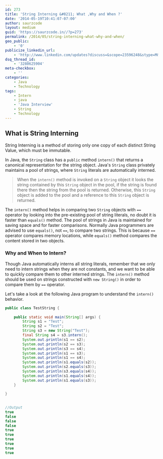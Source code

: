 ```yaml
---
id: 273
title: 'String Interning &#8211; What ,Why and When ?'
date: '2014-05-19T10:41:07-07:00'
author: saurzcode
layout: medium
guid: 'https://saurzcode.in//?p=273'
permalink: /2014/05/string-interning-what-why-and-when/
geo_public:
    - '0'
publicize_linkedin_url:
    - 'http://www.linkedin.com/updates?discuss=&scope=23596248&stype=M&topic=5874023215919042560&type=U&a=vDqJ'
dsq_thread_id:
    - '3280625904'
meta-checkbox:
    - ''
categories:
    - Java
    - Technology
tags:
    - Intern
    - java
    - 'Java Interview'
    - String
    - Technology
---
```


## What is String Interning

String Interning is a method of storing only one copy of each distinct String Value, which must be immutable.

In Java, the `String` class has a `public` method `intern()` that returns a canonical representation for the string object. Java's `String` class privately maintains a pool of strings, where `String` literals are automatically interned.

> When the `intern()` method is invoked on a `String` object it looks the string contained by this `String` object in the pool, if the string is found there then the string from the pool is returned. Otherwise, this `String` object is added to the pool and a reference to this `String` object is returned.

The `intern()` method helps in comparing two `String` objects with `==` operator by looking into the pre-existing pool of string literals, no doubt it is faster than `equals()` method. The pool of strings in Java is maintained for saving space and for faster comparisons. Normally Java programmers are advised to use `equals()`, not `==`, to compare two strings. This is because `==` operator compares memory locations, while `equals()` method compares the content stored in two objects.

### Why and When to Intern?

Though Java automatically interns all string literals, remember that we only need to intern strings when they are not constants, and we want to be able to quickly compare them to other interned strings. The `intern()` method should be used on strings constructed with `new String()` in order to compare them by `==` operator.

Let's take a look at the following Java program to understand the `intern()` behavior.

```java
public class TestString {
 
    public static void main(String[] args) {
        String s1 = "Test";
        String s2 = "Test";
        String s3 = new String("Test");
        final String s4 = s3.intern();
        System.out.println(s1 == s2);
        System.out.println(s2 == s3);
        System.out.println(s3 == s4);
        System.out.println(s1 == s3);
        System.out.println(s1 == s4);
        System.out.println(s1.equals(s2));
        System.out.println(s2.equals(s3));
        System.out.println(s3.equals(s4));
        System.out.println(s1.equals(s4));
        System.out.println(s1.equals(s3));
    }
 
}
 
 
//Output
true
false
false
false
true
true
true
true
true
true
```
